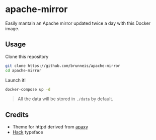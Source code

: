 # apache-mirror
Easily mantain an Apache mirror updated twice a day with this Docker image.

## Usage
Clone this repository
```bash
git clone https://github.com/brunneis/apache-mirror
cd apache-mirror
```

Launch it!
```bash
docker-compose up -d
```

> All the data will be stored in `./data` by default.

## Credits
- Theme for httpd derived from [apaxy](https://github.com/oupala/apaxy)
- [Hack](https://sourcefoundry.org/hack/) typeface